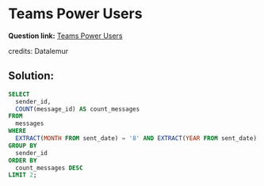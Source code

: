 # Teams Power Users

**Question link:** [Teams Power Users](https://datalemur.com/questions/teams-power-users)

credits: Datalemur

## Solution:
```sql
SELECT 
  sender_id,
  COUNT(message_id) AS count_messages
FROM
  messages
WHERE
  EXTRACT(MONTH FROM sent_date) = '8' AND EXTRACT(YEAR FROM sent_date) = '2022'
GROUP BY
  sender_id
ORDER BY
  count_messages DESC
LIMIT 2; 
```